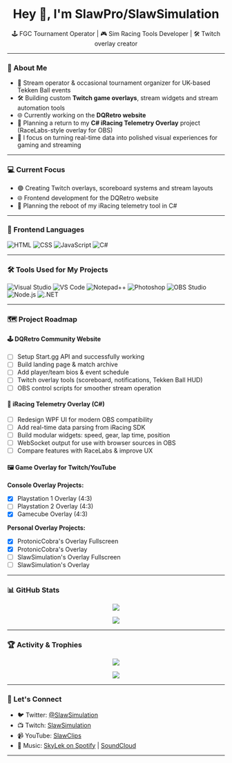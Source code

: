 <h1 align="center">Hey 👋, I'm SlawPro/SlawSimulation</h1>
<p align="center">
  🕹️ FGC Tournament Operator | 🎮 Sim Racing Tools Developer | 🛠️ Twitch overlay creator
</p>

---

### 🧠 About Me

- 👾 Stream operator & occasional tournament organizer for UK-based Tekken Ball events
- 🛠️ Building custom **Twitch game overlays**, stream widgets and stream automation tools
- 🌐 Currently working on the **DQRetro website**
- 🏁 Planning a return to my **C# iRacing Telemetry Overlay** project (RaceLabs-style overlay for OBS)
- 🎯 I focus on turning real-time data into polished visual experiences for gaming and streaming

---

### 💻 Current Focus

- 🟣 Creating Twitch overlays, scoreboard systems and stream layouts
- 🌐 Frontend development for the DQRetro website
- 🏁 Planning the reboot of my iRacing telemetry tool in C#

---

### 🎨 Frontend Languages

![HTML](https://img.shields.io/badge/HTML5-E34F26?style=flat&logo=html5&logoColor=white)
![CSS](https://img.shields.io/badge/CSS3-1572B6?style=flat&logo=css3&logoColor=white)
![JavaScript](https://img.shields.io/badge/JavaScript-F7DF1E?style=flat&logo=javascript&logoColor=black)
![C#](https://img.shields.io/badge/C%23-239120?style=flat&logo=c-sharp&logoColor=white)

---

### 🛠️ Tools Used for My Projects

![Visual Studio](https://img.shields.io/badge/Visual%20Studio-5C2D91?style=flat&logo=visualstudio&logoColor=white)
![VS Code](https://img.shields.io/badge/VS%20Code-007ACC?style=flat&logo=visualstudiocode&logoColor=white)
![Notepad++](https://img.shields.io/badge/Notepad++-90E59A?style=flat&logo=notepadplusplus&logoColor=black)
![Photoshop](https://img.shields.io/badge/Adobe%20Photoshop-31A8FF?style=flat&logo=adobephotoshop&logoColor=white)
![OBS Studio](https://img.shields.io/badge/OBS%20Studio-302E31?style=flat&logo=obsstudio&logoColor=white)
![Node.js](https://img.shields.io/badge/Node.js-339933?style=flat&logo=nodedotjs&logoColor=white)
![.NET](https://img.shields.io/badge/.NET-512BD4?style=flat&logo=dotnet&logoColor=white)

---

### 🗺️ Project Roadmap

#### 🕹️ **DQRetro Community Website**
- [ ] Setup Start.gg API and successfully working
- [ ] Build landing page & match archive
- [ ] Add player/team bios & event schedule
- [ ] Twitch overlay tools (scoreboard, notifications, Tekken Ball HUD)
- [ ] OBS control scripts for smoother stream operation
#### 🏁 **iRacing Telemetry Overlay (C#)**
- [ ] Redesign WPF UI for modern OBS compatibility
- [ ] Add real-time data parsing from iRacing SDK
- [ ] Build modular widgets: speed, gear, lap time, position
- [ ] WebSocket output for use with browser sources in OBS
- [ ] Compare features with RaceLabs & improve UX
#### 🖼️ **Game Overlay for Twitch/YouTube**
  **Console Overlay Projects:**
  - [x] Playstation 1 Overlay (4:3)
  - [ ] Playstation 2 Overlay (4:3)
  - [x] Gamecube Overlay (4:3)

  **Personal Overlay Projects:**
  - [x] ProtonicCobra's Overlay Fullscreen
  - [x] ProtonicCobra's Overlay
  - [ ] SlawSimulation's Overlay Fullscreen
  - [ ] SlawSimulation's Overlay

---

### 📊 GitHub Stats

<p align="center">
  <img src="https://github-readme-stats.vercel.app/api?username=SlawSimulation&show_icons=true&theme=tokyonight" />
</p>

<p align="center">
  <img src="https://github-readme-stats.vercel.app/api/top-langs/?username=SlawSimulation&layout=compact&theme=tokyonight" />
</p>

---

### 🏆 Activity & Trophies

<p align="center">
  <img src="https://streak-stats.demolab.com/?user=SlawSimulation&theme=tokyonight" />
</p>

<p align="center">
  <img src="https://github-profile-trophy.vercel.app/?username=SlawSimulation&theme=algolia" />
</p>

---

### 📣 Let's Connect

- 🐦 Twitter: [@SlawSimulation](https://twitter.com/SlawSimulation)
- 📺 Twitch: [SlawSimulation](https://www.twitch.tv/SlawSimulation)
- 📹 YouTube: [SlawClips](https://www.youtube.com/@SlawClips)
- 🎵 Music: [SkyLek on Spotify](https://open.spotify.com/artist/4W0CzPzzNaZzQdZwLUcxIE) | [SoundCloud](https://soundcloud.com/skylek)

---
